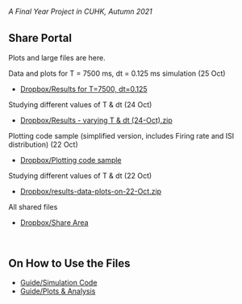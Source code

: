 ###### A Final Year Project in CUHK, Autumn 2021

## Share Portal

Plots and large files are here.

Data and plots for T = 7500 ms, dt = 0.125 ms simulation (25 Oct)
- [Dropbox/Results for T=7500, dt=0.125](https://www.dropbox.com/sh/d9k5av9mlri0opa/AACk1pEAOPbcOtQ5H5trrORpa?dl=0)

Studying different values of T & dt (24 Oct)
- [Dropbox/Results - varying T & dt (24-Oct).zip](https://www.dropbox.com/s/3thx932n99a9ric/Results%20-%20varying%20T%20%26%20dt%20%2824-Oct%29.zip?dl=0)

Plotting code sample (simplified version, includes Firing rate and ISI distribution) (22 Oct)
- [Dropbox/Plotting code sample](https://www.dropbox.com/sh/ak4jf5oqftdqy9h/AAA1VlFt-GtAcFUotIRTrrdfa?dl=0)

Studying different values of T & dt (22 Oct)
- [Dropbox/results-data-plots-on-22-Oct.zip](https://www.dropbox.com/s/bxs5s3tfq9zsrhk/results-data-plots-on-22-Oct.zip?dl=0)

All shared files
- [Dropbox/Share Area](https://www.dropbox.com/sh/4gpbvgporuf1p72/AADV1DfqR5BFoE_VM_g0Hy8Ca?dl=0)

</br>

## On How to Use the Files
- [Guide/Simulation Code](Guide.md#network-dynaimcs-simulation)
- [Guide/Plots & Analysis](Guide.md#analysing-network-and-their-dynamics)

